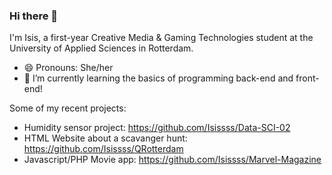 ### Hi there 👋

I'm Isis, a first-year Creative Media & Gaming Technologies student at the University of Applied Sciences in Rotterdam. 

- 😄 Pronouns: She/her
- 🌱 I’m currently learning the basics of programming back-end and front-end!

Some of my recent projects:
- Humidity sensor project: https://github.com/Isissss/Data-SCI-02
- HTML Website about a scavanger hunt: https://github.com/Isissss/QRotterdam
- Javascript/PHP Movie app: https://github.com/Isissss/Marvel-Magazine
